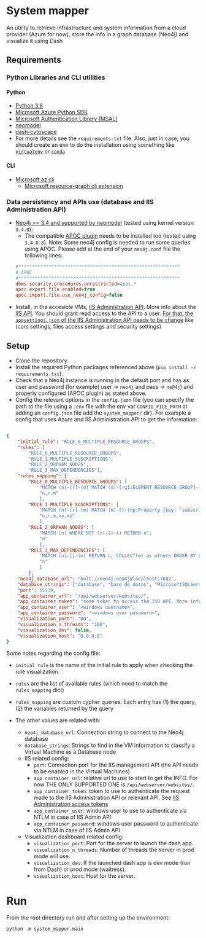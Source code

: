 # System mapper

An utility to retrieve infrastructure and system information from a cloud provider (Azure for now), store the info in a graph database (Neo4j) and visualize it using Dash

## Requirements

### Python Libraries and CLI utilities

#### Python

* [Python 3.6](https://www.python.org/downloads/release/python-368/)
* [Microsoft Azure Python SDK](https://github.com/Azure/azure-sdk-for-python/tree/master/sdk)
* [Microsoft Authentication Library (MSAL)](https://docs.microsoft.com/en-us/azure/active-directory/develop/reference-v2-libraries)
* [neomodel](https://github.com/neo4j-contrib/neomodel)
* [dash-cytoscape](https://github.com/plotly/dash-cytoscape)
* For more details see the `requirements.txt` file. Also, just in case, you should create an env to do the installation using something like [`virtualenv`](https://virtualenv.pypa.io/en/latest/)  or [`conda`](https://docs.conda.io/en/latest/)

#### CLI

* [Microsoft az cli](https://docs.microsoft.com/en-us/cli/azure/install-azure-cli-windows?view=azure-cli-latest)
    * [Microsoft resource-graph cli extension](https://docs.microsoft.com/en-us/cli/azure/ext/resource-graph/?view=azure-cli-latest)

### Data persistency and APIs use (database and IIS Administration API)

* [Neo4j >= 3.4 and supported by neomodel](https://neo4j.com/) (tested using kernel version `3.4.0`):
    * The compatible [APOC plugin](https://github.com/neo4j-contrib/neo4j-apoc-procedures) needs to be installed too (tested using `3.4.0.8`). Note: Some neo4j config is needed to run some queries using APOC. Please add at the end of your `neo4j.conf` file the following lines:
    ```ini
    #***********************************************************
    # APOC
    #***********************************************************
    dbms.security.procedures.unrestricted=apoc.*
    apoc.export.file.enabled=true
    apoc.import.file.use_neo4j_config=false
    ```
* Install, in the accesible VMs, [IIS Administration API](https://github.com/microsoft/iis.administration). More info about the [IIS API](https://docs.microsoft.com/en-us/IIS-Administration/). You should grant read access to the API to a user. [For that, the `appsettings.json` of the IIS Administration API needs to be change](https://docs.microsoft.com/en-us/IIS-Administration/configuration/appsettings.json) like (cors settings, files access settings and security settings)

## Setup

* Clone the repository.
* Install the required Python packages referenced above (`pip install -r requirements.txt`).
* Check that a Neo4j instance is running in the default port and has as user and password (for example( user -> `neo4j` and pass -> `ne@4j`) and properly configured (APOC plugin) as stated above.
* Config the relevant options in the `config.json` file (you can specify the path to the file using a `.env` file with the env var `CONFIG_FILE_PATH` or adding an `config.json` file add the `system_mapper/` dir). For example a config that uses Azure and IIS Administration API to get the information:

```json

{
    "initial_rule": "RULE_0_MULTIPLE_RESOURCE_GROUPS",
    "rules": [
        "RULE_0_MULTIPLE_RESOURCE_GROUPS",
        "RULE_1_MULTIPLE_SUSCRIPTIONS",
        "RULE_2_ORPHAN_NODES",
        "RULE_3_MAX_DEPENDENCIES"],
    "rules_mapping": {
        "RULE_0_MULTIPLE_RESOURCE_GROUPS": [
            "MATCH (n)-[r]-(m) MATCH (n)-[rg1:ELEMENT_RESOURCE_GROUP]-(nrg1) MATCH (m)-[rg2:ELEMENT_RESOURCE_GROUP]-(nrg2) WHERE NOT nrg1 = nrg2 RETURN n, r, m ",
            "n,r,m"
            ],
        "RULE_1_MULTIPLE_SUSCRIPTIONS": [
            "MATCH (n)-[r]-(m) MATCH (n)-[]-(np:Property {key: 'subscriptionId'}) MATCH (m)-[]-(mp:Property {key: 'subscriptionId'}) WHERE NOT np.value = mp.value RETURN n, r, m, np, mp ",
            "n,r,m,np,mp"
            ],
        "RULE_2_ORPHAN_NODES": [
            "MATCH (n) WHERE NOT (n)-[]-() RETURN n",
            "n"
            ],
        "RULE_3_MAX_DEPENDENCIES": [
            "MATCH (n)-[]-(m) RETURN n, COLLECT(m) as others ORDER BY SIZE(others) DESC LIMIT 1",
            "n"
            ]
        },
    "neo4j_database_url": "bolt://neo4j:ne@4j@localhost:7687",
    "database_strings": ["database", "base de datos", "MicrosoftSQLServer"],
    "port": 55539,
    "app_container_url": "/api/webserver/websites/",
    "app_container_token": "some token to access the ISS API. More info: https://docs.microsoft.com/en-us/IIS-Administration/management-portal/connecting",
    "app_container_user": "<windows username>",
    "app_container_password": "<windows user password>",
    "visualization_port": "80",
    "visualization_n_threads": "100",
    "visualization_dev": false,
    "visualization_host": "0.0.0.0"
}
```
Some notes regarding the config file:

* `initial_rule` is the name of the initial rule to apply when checking the rule visualization.

* `rules` are the list of available rules (which need to match the `rules_mapping` dict)

* `rules_mapping` are custom cypher queries. Each entry has (1) the query, (2) the variables returned by the query

* The other values are related with:
    * `neo4j_database_url`: Connection string to connect to the Neo4j database
    * `database_strings`: Strings to find in the VM information to classify a Virtual Machine as a Database node
    * IIS related config:
        * `port`: Connection port for the IIS management API (the API needs to be enabled in the Virtual Machines)
        * `app_container_url`: relative url to use to start to get the INFO. For now THE ONLY SUPPORTED ONE is `/api/webserver/websites/`.
        * `app_container_token`: token to use to authenticate the request made to the IIS Administration API or relevant API. See [IIS Administration access tokens]('https://docs.microsoft.com/en-us/IIS-Administration/security/access-tokens')
        * `app_container_user`: windows user to use to authenticate via NTLM in case of IIS Admin API
        * `app_container_password`: windows user password to authenticate via NTLM in case of IIS Admin API
    * Visualization dashboard related config:
        * `visualization_port`: Port for the server to launch the dash app.
        * `visualization_n_threads`: Number of threads the server in prod mode will use.
        * `visualization_dev`: If the launched dash app is dev mode (run from Dash) or prod mode (waitress).
        * `visualization_host`: Host for the server.

# Run

From the root directory run and after setting up the environment:

```python
python -m system_mapper.main
```

